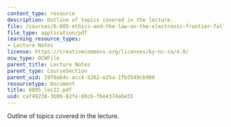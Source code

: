 ```yaml
---
content_type: resource
description: Outline of topics covered in the lecture.
file: /courses/6-805-ethics-and-the-law-on-the-electronic-frontier-fall-2005/caf492383b0882fe80cbfbe4374abe55_6805_lec12.pdf
file_type: application/pdf
learning_resource_types:
- Lecture Notes
license: https://creativecommons.org/licenses/by-nc-sa/4.0/
ocw_type: OCWFile
parent_title: Lecture Notes
parent_type: CourseSection
parent_uid: 19f0a64c-acc4-5262-e25a-1fb3549cb986
resourcetype: Document
title: 6805_lec12.pdf
uid: caf49238-3b08-82fe-80cb-fbe4374abe55
---
```

Outline of topics covered in the lecture.